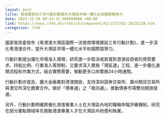 ```yaml
---
layout: post
title: 發改委發布三年行動計劃提升大灣區市場一體化水和國際競爭力
date: 2023-12-26 00:43:31.000000000 +08:00
link: https://news.rthk.hk/rthk/ch/component/k2/1733762-20231226.htm
categories: rthk
---
```


國家發改委發布《粵港澳大灣區國際一流營商環境建設三年行動計劃》，進一步深化粵港澳合作，提升大灣區市場一體化水平和國際競爭力。

行動計劃提出優化市場准入環境，研究進一步取消或放寬對港澳投資者的資質要求、持股比例、行業准入等限制，又要求深入實施「灣區通」工程，進一步優化通關流程和作業方式，結合實際需要，推動更多口岸實施24小時通關。 

行動計劃亦提及，擴大金融業對港澳開放，支持深圳證券交易所、廣州期貨交易所與港交所深化務實合作。做好「債券通」之「南向通」，推動債券市場雙向開放提速。

另外，行動計劃明確將優化港澳專業人士在大灣區內地的職稱申報評審機制，研究在部分重點領域率先推動港澳專業人才在大灣區內地便利執業。
